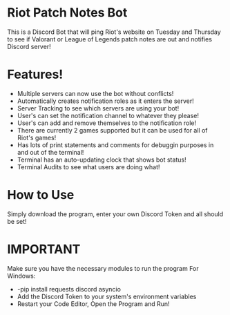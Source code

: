 # Riot Patch Notes Bot 
This is a Discord Bot that will ping Riot's website on Tuesday and Thursday to see if Valorant or League of Legends patch notes are out and notifies Discord server!


# Features!
- Multiple servers can now use the bot without conflicts!
- Automatically creates notification roles as it enters the server!
- Server Tracking to see which servers are using your bot!
- User's can set the notification channel to whatever they please!
- User's can add and remove themselves to the notification role!
- There are currently 2 games supported but it can be used for all of Riot's games!
- Has lots of print statements and comments for debuggin purposes in and out of the terminal!
- Terminal has an auto-updating clock that shows bot status!
- Terminal Audits to see what users are doing what!

# How to Use
Simply download the program, enter your own Discord Token and all should be set!

# IMPORTANT
Make sure you have the necessary modules to run the program
For Windows:
- -pip install requests discord asyncio
- Add the Discord Token to your system's environment variables
- Restart your Code Editor, Open the Program and Run!
